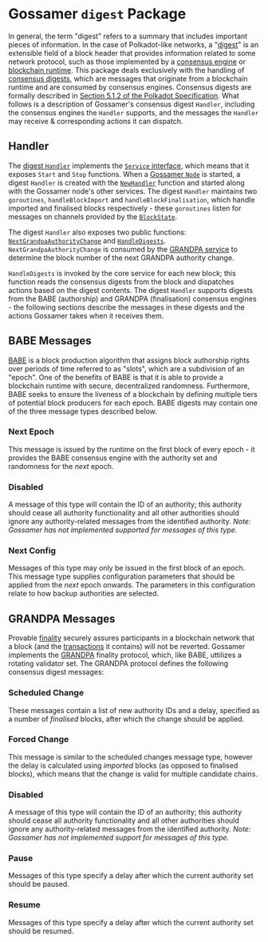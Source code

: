 # Gossamer `digest` Package

In general, the term "digest" refers to a summary that includes important pieces of information. In the case of
Polkadot-like networks, a "[digest](https://docs.substrate.io/v3/getting-started/glossary/#digest)" is an extensible
field of a block header that provides information related to some network protocol, such as those implemented by a
[consensus engine](https://docs.substrate.io/v3/getting-started/glossary/#consensus-algorithm) or
[blockchain runtime](https://docs.substrate.io/v3/getting-started/glossary/#runtime). This package deals exclusively
with the handling of [consensus digests](https://crates.parity.io/sp_runtime/enum.DigestItem.html#variant.Consensus),
which are messages that originate from a blockchain runtime and are consumed by consensus engines. Consensus digests are
formally described in
[Section 5.1.2 of the Polkadot Specification](https://w3f.github.io/polkadot-spec/develop/_common_consensus_structures.html).
What follows is a description of Gossamer's consensus digest `Handler`, including the consensus engines the `Handler`
supports, and the messages the `Handler` may receive & corresponding actions it can dispatch.

## Handler

The [digest `Handler`](https://pkg.go.dev/github.com/dojimanetwork/gossamer/dot/digest#Handler) implements the
[`Service` interface](https://pkg.go.dev/github.com/dojimanetwork/gossamer/lib/services#Service), which means that it
exposes `Start` and `Stop` functions. When a
[Gossamer `Node`](https://pkg.go.dev/github.com/dojimanetwork/gossamer/dot#Node) is started, a digest `Handler` is created
with the [`NewHandler`](https://pkg.go.dev/github.com/dojimanetwork/gossamer/dot/digest#NewHandler) function and started
along with the Gossamer node's other services. The digest `Handler` maintains two `goroutines`, `handleBlockImport` and
`handleBlockFinalisation`, which handle imported and finalised blocks respectively - these `goroutines` listen for
messages on channels provided by the
[`BlockState`](https://pkg.go.dev/github.com/dojimanetwork/gossamer/dot/state#BlockState).

The digest `Handler` also exposes two public functions:
[`NextGrandpaAuthorityChange`](https://pkg.go.dev/github.com/dojimanetwork/gossamer/dot/digest#Handler.NextGrandpaAuthorityChange)
and [`HandleDigests`](https://pkg.go.dev/github.com/dojimanetwork/gossamer/dot/digest#Handler.HandleDigests).
`NextGrandpaAuthorityChange` is consumed by the
[GRANDPA service](https://pkg.go.dev/github.com/dojimanetwork/gossamer/lib/grandpa#Service) to determine the block number of
the next GRANDPA authority change.

`HandleDigests` is invoked by the core service for each new block; this function reads the consensus digests from the
block and dispatches actions based on the digest contents. The digest `Handler` supports digests from the BABE
(authorship) and GRANDPA (finalisation) consensus engines - the following sections describe the messages in these
digests and the actions Gossamer takes when it receives them.

## BABE Messages

[BABE](https://wiki.polkadot.network/docs/learn-consensus#block-production-babe) is a block production algorithm that
assigns block authorship rights over periods of time referred to as "slots", which are a subdivision of an "epoch". One
of the benefits of BABE is that it is able to provide a blockchain runtime with secure, decentralized randomness.
Furthermore, BABE seeks to ensure the liveness of a blockchain by defining multiple tiers of potential block producers
for each epoch. BABE digests may contain one of the three message types described below.

### Next Epoch

This message is issued by the runtime on the first block of every epoch - it provides the BABE consensus engine with the
authority set and randomness for the _next_ epoch.

### Disabled

A message of this type will contain the ID of an authority; this authority should cease all authority functionality and
all other authorities should ignore any authority-related messages from the identified authority. _Note: Gossamer has
not implemented supported for messages of this type._

### Next Config

Messages of this type may only be issued in the first block of an epoch. This message type supplies configuration
parameters that should be applied from the _next_ epoch onwards. The parameters in this configuration relate to how
backup authorities are selected.

## GRANDPA Messages

Provable [finality](https://wiki.polkadot.network/docs/glossary#finality) securely assures participants in a blockchain
network that a block (and the [transactions](https://docs.substrate.io/v3/getting-started/glossary/#transaction) it
contains) will not be reverted. Gossamer implements the
[GRANDPA](https://wiki.polkadot.network/docs/learn-consensus#finality-gadget-grandpa) finality protocol, which, like
BABE, uttilizes a rotating validator set. The GRANDPA protocol defines the following consensus digest messages:

### Scheduled Change

These messages contain a list of new authority IDs and a delay, specified as a number of _finalised_ blocks, after which
the change should be applied.

### Forced Change

This message is similar to the scheduled changes message type, however the delay is calculated using _imported_ blocks
(as opposed to finalised blocks), which means that the change is valid for multiple candidate chains.

### Disabled

A message of this type will contain the ID of an authority; this authority should cease all authority functionality and
all other authorities should ignore any authority-related messages from the identified authority. _Note: Gossamer has
not implemented support for messages of this type._

### Pause

Messages of this type specify a delay after which the current authority set should be paused.

### Resume

Messages of this type specify a delay after which the current authority set should be resumed.
